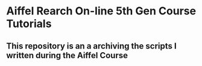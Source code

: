# Aiffel Rearch On-line 5th Gen Course Tutorials
## This repository is an a archiving the scripts I written during the Aiffel Course
